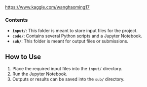 https://www.kaggle.com/wanghaoming17

### Contents

- **`input/`**: This folder is meant to store input files for the project.
- **`code/`**: Contains several Python scripts and a Jupyter Notebook.
- **`sub/`**: This folder is meant for output files or submissions.

## How to Use

1. Place the required input files into the `input/` directory.
2. Run the Jupyter Notebook.
3. Outputs or results can be saved into the `sub/` directory.
